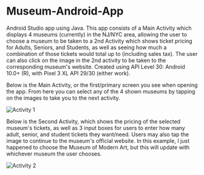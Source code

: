 # Museum-Android-App
Android Studio app using Java. This app consists of a Main Activity which displays 4 museums (currently) in the NJ/NYC area, allowing the user to choose a museum to be taken to a 2nd Activity which shows ticket pricing for Adults, Seniors, and Students, as well as seeing how much a combination of those tickets would total up to (including sales tax). The user can also click on the image in the 2nd activity to be taken to the corresponding museum's website.
Created using API Level 30: Android 10.0+ (R), with Pixel 3 XL API 29/30 (either work).

Below is the Main Activity, or the first/primary screen you see when opening the app. From here you can select any of the 4 shown museums by tapping on the images to take you to the next activity.

![Activity 1](https://user-images.githubusercontent.com/68719173/101704144-1b9dfc80-3a52-11eb-8039-63826aa5c0f4.PNG)

  

Below is the Second Activity, which shows the pricing of the selected museum's tickets, as well as 3 input boxes for users to enter how many adult, senior, and student tickets they want/need. Users may also tap the image to continue to the museum's official website.
In this example, I just happened to choose the Museum of Modern Art, but this will update with whichever museum the user chooses.

![Activity 2](https://user-images.githubusercontent.com/68719173/101704030-daa5e800-3a51-11eb-9467-72cf96b7c650.PNG)

